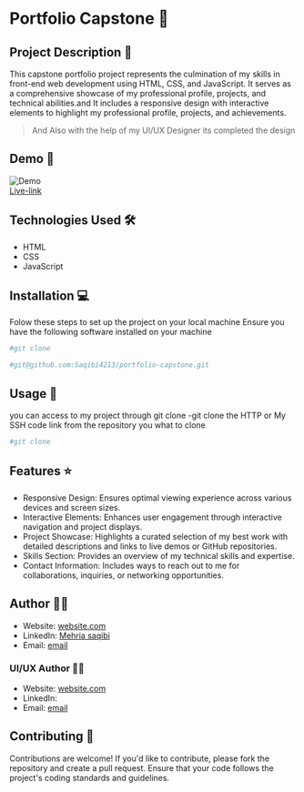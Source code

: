 # Portfolio Capstone 🚀

## Project Description 📝
This capstone portfolio project represents the culmination of my skills in front-end web development using HTML, CSS, and JavaScript. It serves as a comprehensive showcase of my professional profile, projects, and technical abilities.and It includes a responsive design with interactive elements to highlight my professional profile, projects, and achievements.
> And Also with the help of my UI/UX Designer its completed the design 


## Demo 📸


![Demo]()
<br>
 [Live-link]( )
## Technologies Used 🛠️


- HTML
- CSS
- JavaScript

## Installation 💻


Folow these steps to set up the project on your local machine 
Ensure you have the following software installed on your machine

```bash
#git clone
```
```bash
#git@github.com:Saqibi4213/portfolio-capstone.git
```

## Usage 🎯


you can access to my project through git clone 
-git clone the HTTP or My SSH code link from the repository you what to clone 

```bash
#git clone
```

## Features ⭐

- Responsive Design: Ensures optimal viewing experience across various devices and screen sizes.
- Interactive Elements: Enhances user engagement through interactive navigation and project displays.
- Project Showcase: Highlights a curated selection of my best work with detailed descriptions and links to live demos or GitHub repositories. 
- Skills Section: Provides an overview of my technical skills and expertise.
- Contact Information: Includes ways to reach out to me for collaborations, inquiries, or networking opportunities.

## Author 👩‍💻
- Website: [website.com]( )
- LinkedIn: [Mehria saqibi](https://www.linkedin.com/in/mehria-saqibi-a386a41a1?utm_source=share&utm_campaign=share_via&utm_content=profile&utm_medium=android_app)
- Email: [email](mosawermh@gmail.com)

### UI/UX Author 👩‍💻 
- Website: [website.com]( )
- LinkedIn: []()
- Email: [email]()


## Contributing 🤝

Contributions are welcome! If you'd like to contribute, please fork the repository and create a pull request. Ensure that your code follows the project's coding standards and guidelines.



